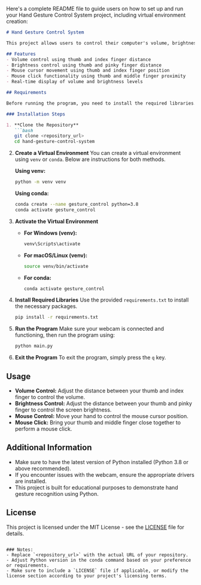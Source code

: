 Here's a complete README file to guide users on how to set up and run your Hand Gesture Control System project, including virtual environment creation:

```markdown
# Hand Gesture Control System

This project allows users to control their computer's volume, brightness, and mouse functions using hand gestures. It leverages computer vision techniques to detect hand movements and translates them into corresponding actions on the computer.

## Features
- Volume control using thumb and index finger distance
- Brightness control using thumb and pinky finger distance
- Mouse cursor movement using thumb and index finger position
- Mouse click functionality using thumb and middle finger proximity
- Real-time display of volume and brightness levels

## Requirements

Before running the program, you need to install the required libraries. You can set up a virtual environment to manage dependencies.

### Installation Steps

1. **Clone the Repository**
   ```bash
   git clone <repository_url>
   cd hand-gesture-control-system
   ```

2. **Create a Virtual Environment**
   You can create a virtual environment using `venv` or `conda`. Below are instructions for both methods.

   **Using venv:**
   ```bash
   python -m venv venv
   ```

   **Using conda:**
   ```bash
   conda create --name gesture_control python=3.8
   conda activate gesture_control
   ```

3. **Activate the Virtual Environment**
   - **For Windows (venv):**
     ```bash
     venv\Scripts\activate
     ```
   - **For macOS/Linux (venv):**
     ```bash
     source venv/bin/activate
     ```
   - **For conda:**
     ```bash
     conda activate gesture_control
     ```

4. **Install Required Libraries**
   Use the provided `requirements.txt` to install the necessary packages.
   ```bash
   pip install -r requirements.txt
   ```

5. **Run the Program**
   Make sure your webcam is connected and functioning, then run the program using:
   ```bash
   python main.py
   ```

6. **Exit the Program**
   To exit the program, simply press the `q` key.

## Usage

- **Volume Control:** Adjust the distance between your thumb and index finger to control the volume.
- **Brightness Control:** Adjust the distance between your thumb and pinky finger to control the screen brightness.
- **Mouse Control:** Move your hand to control the mouse cursor position.
- **Mouse Click:** Bring your thumb and middle finger close together to perform a mouse click.

## Additional Information

- Make sure to have the latest version of Python installed (Python 3.8 or above recommended).
- If you encounter issues with the webcam, ensure the appropriate drivers are installed.
- This project is built for educational purposes to demonstrate hand gesture recognition using Python.

## License

This project is licensed under the MIT License - see the [LICENSE](LICENSE) file for details.

```

### Notes:
- Replace `<repository_url>` with the actual URL of your repository.
- Adjust Python version in the conda command based on your preference or requirements.
- Make sure to include a `LICENSE` file if applicable, or modify the license section according to your project's licensing terms.
